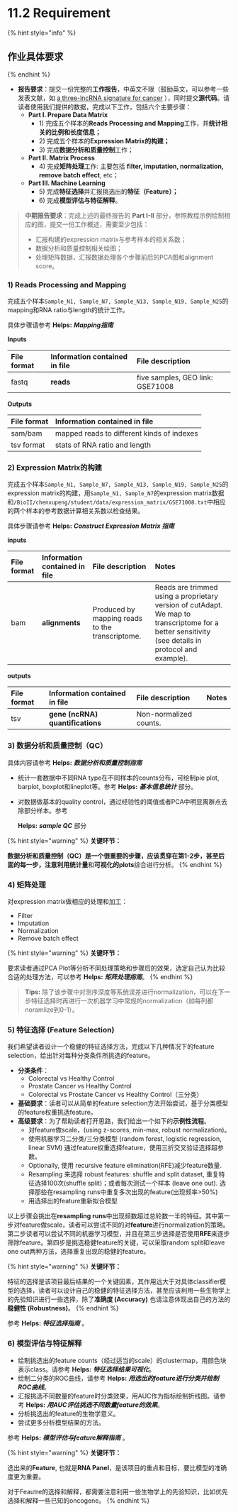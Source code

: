 # 11.2 Requirement

{% hint style="info" %}
## **作业具体要求**
{% endhint %}

* **报告要求**：提交一份完整的**工作报告**，中英文不限（鼓励英文，可以参考一些发表文献，如 [a three-lncRNA signature for cancer](https://www.ncbi.nlm.nih.gov/pubmed/24522499) ），同时提交**源代码**。请读者使用我们提供的数据，完成以下工作，包括六个主要步骤：
  * **Part I. Prepare Data Matrix**
    * 1\) 完成五个样本的**Reads Processing and Mapping**工作，并**统计相关的比例和长度信息；**
    * 2\) 完成五个样本的**Expression Matrix的构建；**
    * 3\) 完成**数据分析和质量控制**工作；
  * **Part II. Matrix Process**
    * 4\) 完成**矩阵处理**工作: 主要包括 **filter, imputation, normalization, remove batch effect**, etc；
  * **Part III. Machine Learning** 
    * 5\) 完成**特征选择**并汇报挑选出的**特征（Feature）；**
    * 6\) 完成**模型评估与特征解释**。

> **中期报告要求**：完成上述的最终报告的 **Part I-II** 部分，参照教程示例绘制相应的图，提交一份工作概述，需要至少包括：
>
> * 汇报构建的expression matrix与参考样本的相关系数；
> * 数据分析和质量控制相关绘图；
> * 处理矩阵数据，汇报数据处理各个步骤前后的PCA图和alignment score。

### 1\) Reads Processing and Mapping

完成五个样本`Sample_N1, Sample_N7, Sample_N13, Sample_N19, Sample_N25`的mapping和RNA ratio与length的统计工作。

具体步骤请参考 **Helps:** _**Mapping指南**_

**Inputs**

| **File format** | **Information contained in file** | **File description** |
| :--- | :--- | :--- |
| fastq | **reads** | five samples, GEO link: GSE71008 |

**Outputs**

| **File format** | **Information contained in file** |
| :--- | :--- |
| sam/bam | mapped reads to different kinds of indexes |
| tsv format | stats of RNA ratio and length |

### 2\) Expression Matrix的构建     <a id="expressmatrix"></a>

完成五个样本`Sample_N1, Sample_N7, Sample_N13, Sample_N19, Sample_N25`的expression matrix的构建，用`Sample_N1, Sample_N7`的expression matrix数据和`/BioII/chenxupeng/student/data/expression_matrix/GSE71008.txt`中相应的两个样本的参考数据计算相关系数以检查结果。

具体步骤请参考 **Helps:** _**Construct Expression Matrix 指南**_

**inputs**

| **File format** | **Information contained in file** | **File description** | **Notes** |
| :--- | :--- | :--- | :--- |
| bam | **alignments** | Produced by mapping reads to the transcriptome. | Reads are trimmed using a proprietary version of cutAdapt. We map to transcriptome for a better sensitivity \(see details in protocol and example\). |

**outputs**

| **File format** | **Information contained in file** | **File description** | **Notes** |
| :--- | :--- | :--- | :--- |
| tsv | **gene \(ncRNA\) quantifications** | Non-normalized counts. |  |

### 3\) 数据分析和质量控制（QC）

具体内容请参考 **Helps:** _**数据分析和质量控制指南**_

* 统计一套数据中不同RNA type在不同样本的counts分布，可绘制pie plot, barplot, boxplot和lineplot等。参考 **Helps:** _**基本信息统计**_ 部分。
* 对数据做基本的quality control，通过经验性的阈值或者PCA中明显离群点去除部分样本。参考

  **Helps:** _**sample QC**_ 部分

{% hint style="warning" %}
**关键环节：**

**数据分析和质量控制（QC）**是一个很重要的步骤，应该贯穿在第1-2步，甚至后面的每一步，注意利用**统计量**和**可视化的plots**综合进行分析。
{% endhint %}

### 4\) 矩阵处理

对expression matrix做相应的处理和加工：

* Filter
* Imputation
* Normalization
* Remove batch effect

{% hint style="warning" %}
**关键环节：**

要求读者通过PCA Plot等分析不同处理策略和步骤后的效果，选定自己认为比较合适的处理方法，可以参考 **Helps:** _**矩阵处理指南**_。
{% endhint %}

> **Tips:** 除了该步骤中对测序深度等系统误差进行normalization，可以在下一步特征选择时再进行一次机器学习中常规的normalization（如每列都noramlize到0-1）。

### 5\) 特征选择 \(Feature Selection\)

我们希望读者设计一个稳健的特征选择方法，完成以下几种情况下的feature selection，给出针对每种分类条件所挑选的feature。

* **分类条件**：
  * Colorectal vs Healthy Control
  * Prostate Cancer vs Healthy Control
  * Colorectal vs Prostate Cancer vs Healthy Control（三分类）
* **基础要求**：读者可以从简单的feature selection方法开始尝试，基于分类模型的feature权重挑选feature。
* **高级要求**：为了帮助读者打开思路，我们给出一个如下的**示例性流程**。
  * 对feature做scale，\(using z-scores, min-max, robust normalization\)。
  * 使用机器学习二分类/三分类模型 \(random forest, logistic regression, linear SVM\) 通过feature权重选择feature，使用三折交叉验证选择超参数。
  * Optionally, 使用 recursive feature elimination\(RFE\)减少feature数量.
  * Resampling 来选择 robust features: shuffle and split dataset, 重复特征选择100次\(shuffle split\)；或者每次测试一个样本 \(leave one out\). 选择那些在resampling runs中重复多次出现的feature\(出现频率&gt;50%\)
  * 用选择出的feature重新拟合模型

以上步骤会挑出在**resampling runs**中出现频数超过总轮数一半的特征。其中第一步对feature做scale，读者可以尝试不同的对**feature**进行normalization的策略。第二步读者可以尝试不同的机器学习模型，并且在第三步选择是否使用**RFE**来逐步筛除feature。第四步是挑选稳健feature的关键，可以采取random split和leave one out两种方法，选择重复出现的稳健的feature。

{% hint style="warning" %}
**关键环节：**

特征的选择是该项目最后结果的一个关键因素，其作用远大于对具体classifier模型的选择，读者可以设计自己的稳健的特征选择方法，甚至应该利用一些生物学上的先验知识进行一些选择，除了**准确度 \(Accuracy\)** 也请注意体现出自己的方法的**稳健性 \(Robustness\)**。
{% endhint %}

参考 **Helps:** _**特征选择指南**_ 。

### 6\) 模型评估与特征解释

* 绘制挑选出的feature counts（经过适当的scale）的clustermap，用颜色块表示class。请参考 **Helps:** _**特征选择结果可视化**_。
* 绘制二分类的ROC曲线，请参考 **Helps:** _**用选出的feature进行分类并绘制ROC曲线**_。
* 汇报挑选不同数量的feature时分类效果，用AUC作为指标绘制折线图。请参考 **Helps:** _**用AUC评估挑选不同数量feature的效果**_。
* 分析挑选出的feature的生物学意义。
* 尝试更多分析模型结果的方法。

参考 **Helps:** _**模型评估与feature解释指南**_ 。

{% hint style="warning" %}
**关键环节：**

选出来的**Feature**, 也就是**RNA Panel**，是该项目的重点和目标，要比模型的准确度更为重要。

对于Feautre的选择和解释，都需要注意利用一些生物学上的先验知识，比如优先选择和解释一些已知的oncogene。
{% endhint %}

